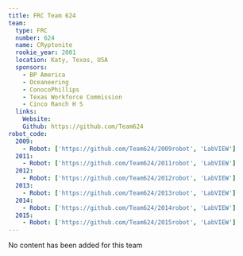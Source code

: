 ```yaml
---
title: FRC Team 624
team:
  type: FRC
  number: 624
  name: CRyptonite
  rookie_year: 2001
  location: Katy, Texas, USA
  sponsors:
    - BP America
    - Oceaneering
    - ConocoPhillips
    - Texas Workforce Commission
    - Cinco Ranch H S
  links:
    Website:
    Github: https://github.com/Team624
robot_code:
  2009:
    - Robot: ['https://github.com/Team624/2009robot', 'LabVIEW']
  2011:
    - Robot: ['https://github.com/Team624/2011robot', 'LabVIEW']
  2012:
    - Robot: ['https://github.com/Team624/2012robot', 'LabVIEW']
  2013:
    - Robot: ['https://github.com/Team624/2013robot', 'LabVIEW']
  2014:
    - Robot: ['https://github.com/Team624/2014robot', 'LabVIEW']
  2015:
    - Robot: ['https://github.com/Team624/2015robot', 'LabVIEW']
---
```

No content has been added for this team